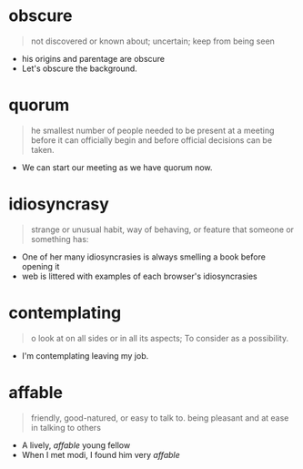 # obscure    
> not discovered or known about; uncertain; keep from being seen
- his origins and parentage are obscure
- Let's obscure the background.

# quorum

> he smallest number of people needed to be present at a meeting before it can officially begin and before official decisions can be taken.

- We can start our meeting as we have quorum now.

# idiosyncrasy
>  strange or unusual habit, way of behaving, or feature that someone or something has:

- One of her many idiosyncrasies is always smelling a book before opening it
- web is littered with examples of each browser's idiosyncrasies

# contemplating

> o look at on all sides or in all its aspects; To consider as a possibility.

- I'm contemplating leaving my job.

# affable

> friendly, good-natured, or easy to talk to.
> being pleasant and at ease in talking to others

- A lively, *affable* young fellow
- When I met modi, I found him very *affable*